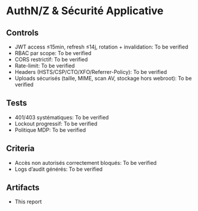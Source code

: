 # AuthN/Z & Sécurité Applicative

## Controls

- JWT access ≤15min, refresh ≤14j, rotation + invalidation: To be verified
- RBAC par scope: To be verified
- CORS restrictif: To be verified
- Rate-limit: To be verified
- Headers (HSTS/CSP/CTO/XFO/Referrer-Policy): To be verified
- Uploads sécurisés (taille, MIME, scan AV, stockage hors webroot): To be verified

## Tests

- 401/403 systématiques: To be verified
- Lockout progressif: To be verified
- Politique MDP: To be verified

## Criteria

- Accès non autorisés correctement bloqués: To be verified
- Logs d’audit générés: To be verified

## Artifacts

- This report
